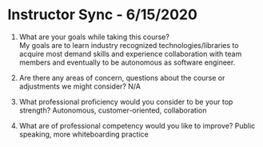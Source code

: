 # Instructor Sync - 6/15/2020

1. What are your goals while taking this course?  
   My goals are to learn industry recognized technologies/libraries to acquire most demand skills and experience collaboration with team members and eventually to be autonomous as software engineer.

2. Are there any areas of concern, questions about the course or adjustments we might consider?
   N/A

3. What professional proficiency would you consider to be your top strength?
   Autonomous, customer-oriented, collaboration

4. What are of professional competency would you like to improve?
   Public speaking, more whiteboarding practice
